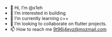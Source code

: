 - 👋 Hi, I’m @x1eh
- 👀 I’m interested in building
- 🌱 I’m currently learning c++
- 💞️ I’m looking to collaborate on flutter projects.
- 📫 How to reach me 9t96j4eyz@mozmail.com

<!---
x1eh/x1eh is a ✨ special ✨ repository because its `README.md` (this file) appears on your GitHub profile.
You can click the Preview link to take a look at your changes.
--->
